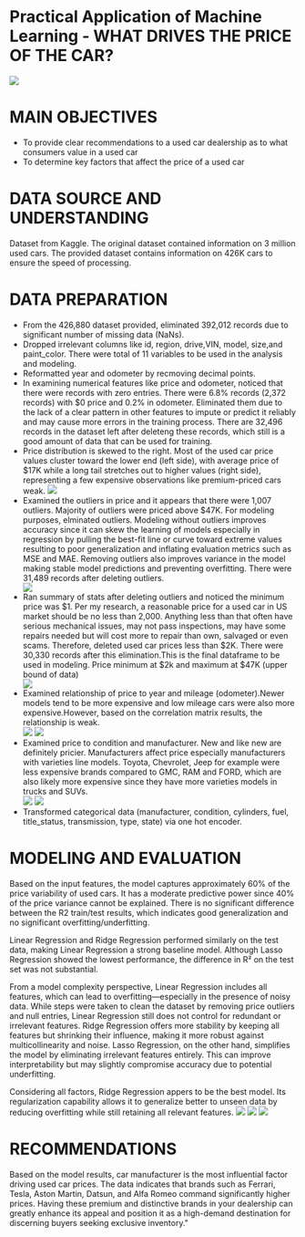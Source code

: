 # Practical Application of Machine Learning - WHAT DRIVES THE PRICE OF THE CAR?

<img src="/images/usedcardealership.jpg"/>

# MAIN OBJECTIVES
<ul>
    <li>To provide clear recommendations to a used car dealership as to what consumers value in a used car</li>
    <li>To  determine key factors that affect the price of a used car</li>
</ul>

# DATA SOURCE AND UNDERSTANDING
<p>Dataset from Kaggle. The original dataset contained information on 3 million used cars. The provided dataset contains information on 426K cars to ensure the speed of processing. </p>

# DATA PREPARATION 
<ul>
    <li>From the 426,880 dataset provided, eliminated 392,012 records due to significant number of missing data (NaNs).</li>
    <li>Dropped irrelevant columns like id, region, drive,VIN, model, size,and paint_color. There were total of 11 variables to be used in the analysis and modeling.</li>
    <li>Reformatted year and odometer by recmoving decimal points.</li>
    <li>In examining numerical features like price and odometer, noticed that there were records with zero entries. There were 6.8% records (2,372 records) with $0 price and 0.2% in odometer. Eliminated them due to the lack of a clear pattern in other features to impute or predict it reliably and may cause more errors in the training process. There are 32,496 records in the dataset left after deleteng these records, which still is a good amount of data that can be used for training. </li>
     <li>Price distribution is skewed to the right. Most of the used car price values cluster toward the lower end (left side), with average price of $17K while a long tail stretches out to higher values (right side), representing a few expensive observations like premium-priced cars </li>
    weak.</li>
     <img src="/images/price_distribution.png"/>
    <li>Examined the outliers in price and it appears that there were 1,007 outliers. Majority of outliers were priced above $47K. For modeling purposes, elminated outliers. Modeling without outliers improves accuracy since it can skew the learning of models especially in regression by pulling the best-fit line or curve toward extreme values resulting to poor generalization and inflating evaluation metrics such as MSE and MAE. Removing outliers also improves variance in the model making stable model predictions and preventing overfitting. There were 31,489 records after deleting outliers. </li>
      <img src="/images/price_dist_boxplot.png"/>
    <li>Ran summary of stats after deleting outliers and noticed the minimum price was $1. Per my research, a reasonable price for a used car in US market should be no less than 2,000. Anything less than that often have serious mechanical issues, may not pass inspections, may have some repairs needed but will cost more to repair than own, salvaged or even scams. Therefore, deleted used car prices less than $2K. There were 30,330 records after this elimination.This is the final dataframe to be used in modeling. Price minimum at $2k and maximum at $47K (upper bound of data) </li>
      <img src="/images/model_price_distr.png"/>
    <li>Examined relationship of price to year and mileage (odometer).Newer models tend to be more expensive and low mileage cars were also more expensive.However, based on the correlation matrix results, the relationship is weak.</li>
      <img src="/images/price_by_year.png"/> <img src="/images/price_by_odometer.png"/> 
    <li>Examined price to condition and manufacturer. New and like new are definitely pricier. Manufacturers affect price especially manufacturers with varieties line models. Toyota, Chevrolet, Jeep for example were less expensive brands compared to GMC, RAM and FORD, which are also likely more expensive since they have more varieties models in trucks and SUVs. </li>
    <img src="/images/price_bycond_model.png"/>
    <img src="/images/price_bymanuf.png"/>
     <li>Transformed categorical data (manufacturer, condition, cylinders, fuel, title_status, transmission, type, state) via one hot encoder.</li>
</ul>

# MODELING AND EVALUATION
    
Based on the input features, the model captures approximately 60% of the price variability of used cars. It has a moderate predictive power since 40% of the price variance cannot be explained. There is no significant difference between the R2 train/test results, which indicates good generalization and no significant overfitting/underfitting.

Linear Regression and Ridge Regression performed similarly on the test data, making Linear Regression a strong baseline model. Although Lasso Regression showed the lowest performance, the difference in R² on the test set was not substantial.

From a model complexity perspective, Linear Regression includes all features, which can lead to overfitting—especially in the presence of noisy data. While steps were taken to clean the dataset by removing price outliers and null entries, Linear Regression still does not control for redundant or irrelevant features. Ridge Regression offers more stability by keeping all features but shrinking their influence, making it more robust against multicollinearity and noise. Lasso Regression, on the other hand, simplifies the model by eliminating irrelevant features entirely. This can improve interpretability but may slightly compromise accuracy due to potential underfitting.

Considering all factors, Ridge Regression appers to be the best model. Its regularization capability allows it to generalize better to unseen data by reducing overfitting while still retaining all relevant features.
<img src="/images/images/linreg_features.png"/>
<img src="/images/ridge_features.png"/>
<img src="/images/lasso_features.png"/>

# RECOMMENDATIONS

Based on the model results, car manufacturer is the most influential factor driving used car prices. The data indicates that brands such as Ferrari, Tesla, Aston Martin, Datsun, and Alfa Romeo command significantly higher prices. Having these premium and distinctive brands in your dealership can greatly enhance its appeal and position it as a high-demand destination for discerning buyers seeking exclusive inventory."